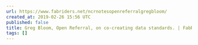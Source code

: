 ```yaml
---
url: https://www.fabriders.net/ncrnotesopenreferralgregbloom/
created_at: 2019-02-26 15:56 UTC
published: false
title: Greg Bloom, Open Referral, on co-creating data standards. | FabRiders
tags: []
---
```



